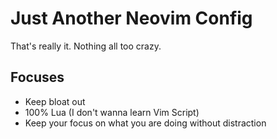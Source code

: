 # Just Another Neovim Config 
That's really it. Nothing all too crazy. 

## Focuses
- Keep bloat out
- 100% Lua (I don't wanna learn Vim Script)
- Keep your focus on what you are doing without distraction 

